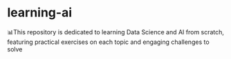 # learning-ai
📊This repository is dedicated to learning Data Science and AI from scratch, featuring practical exercises on each topic and engaging challenges to solve
